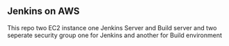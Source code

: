 ## Jenkins on AWS
This repo two EC2 instance one Jenkins Server and Build server and two seperate security group one for Jenkins and another for Build environment
